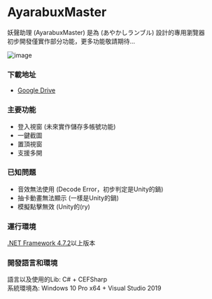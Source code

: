 # AyarabuxMaster

妖聲助理 (AyarabuxMaster) 是為 (あやかしランブル) 設計的專用瀏覽器<br>
初步開發僅實作部分功能，更多功能敬請期待...

![image](https://i.imgur.com/cvibjYa.png)

### 下載地址

* [Google Drive](https://drive.google.com/open?id=1bsrzWzupedKq0BQDwywYw7VebApP-74x)

### 主要功能

* 登入視窗 (未來實作儲存多帳號功能)
* 一鍵截圖
* 置頂視窗
* 支援多開

### 已知問題

* 音效無法使用 (Decode Error，初步判定是Unity的鍋)
* 抽卡動畫無法顯示 (一樣是Unity的鍋)
* 模擬點擊無效 (Unity的(ry)

### 運行環境

[.NET Framework 4.7.2](http://go.microsoft.com/fwlink/?linkid=863265)以上版本

### 開發語言和環境

語言以及使用的Lib: C# + CEFSharp<br>
系統環境為: Windows 10 Pro x64 + Visual Studio 2019
